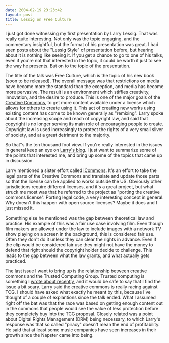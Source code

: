 ```yaml
---
date: 2004-02-19 23:23:42
layout: post
title: Lessig on Free Culture
---
```


I just got done witnessing my first presentation by Larry Lessig. That was really quite interesting. Not only was the topic engaging, and the commentary insightful, but the format of his presentation was great. I had seen posts about the "Lessig Style" of presentation before, but hearing about it is nothing like seeing it. If you get a chance to go to one of his talks, even if you're not that interested in the topic, it could be worth it just to see the way he presents. But on to the topic of the presentation.

The title of the talk was Free Culture, which is the topic of his new book (soon to be released). The overall message was that restrictions on media have become more the standard than the exception, and media has become more pervasive. The result is an environment which stiffles creativity, innovation, and the desire to produce. This is one of the major goals of the [Creative Commons](http://www.creativecommons.org), to get more content available under a license which allows for others to create using it. This act of creating new works using existing content has come to be known generally as "remixing". Larry spoke about the increasing scope and reach of copyright law, and said that copyright is no longer serving its main role of encouraging people to create. Copyright law is used increasingly to protect the rights of a very small sliver of society, and at a great detriment to the majority.

So that"s the  ten thousand foot view. If you're really interested in the issues in general keep an eye on [Larry's blog](http://www.lessig.org/blog/). I just want to summarize some of the points that interested me, and bring up some of the topics that came up in discussion.

Larry mentioned a sister effort called [iCommons](http://creativecommons.org/projects/international/). It's an effort to take the legal parts of the Creative Commons and translate and update those parts so that the license can be applied to works outside the US. Obviously other jurisdictions require different licenses, and it's a great project, but what struck me most was that he referred to the project as "porting the creative commons license". Porting legal code, a very interesting concept in general. Why doesn't this happen with open source licenses? Maybe it does and I just missed it.

Something else he mentioned was the gap between theoretical law and practice. His example of this was a fair use case involving film. Even though film makers are allowed under the law to include images with a network TV show playing on a screen in the background, this is considered fair use. Often they don't do it unless they can clear the rights in advance. Even if the clip would be considered fair use they might not have the money to defend that right should the copyright holder decide to challenge. This leads to the gap between what the law grants, and what actually gets practiced.

The last issue I want to bring up is the relationship between creative commons and the Trusted Computing Group. Trusted computing is something I [wrote about recently](http://www.bitsplitter.net/blog/index.php?p=130), and it would be safe to say that I find the issue a bit scary. Larry said the creative commons is really racing against TCG. I should have asked what exactly he meant by this, because I've thought of a couple of explantions since the talk ended. What I assumed right off the bat was that the race was based on getting enough content out in the commons that people would see the value of less protection before they completely buy into the TCG proposal. Closely related was a point about Digital Rights Management (DRM) being necessary, to which Larry's response was that so called "piracy" doesn't mean the end of profitability. He said that at least some music companies have seen increases in their growth since the Napster came into being.
